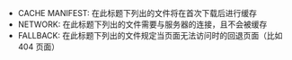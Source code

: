 <link rel="manifest" href="/manifest.json">


 
* CACHE MANIFEST: 在此标题下列出的文件将在首次下载后进行缓存
* NETWORK: 在此标题下列出的文件需要与服务器的连接，且不会被缓存
* FALLBACK: 在此标题下列出的文件规定当页面无法访问时的回退页面（比如 404 页面）